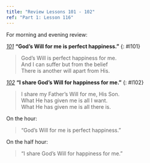 ```yaml
---
title: "Review Lessons 101 - 102"
ref: "Part 1: Lesson 116"
---
```


For morning and evening review:

[*101*](/acim/workbook/l101/?r=1) **“God’s Will for me is perfect happiness.”**
{: #l101}

> God’s Will is perfect happiness for me.<br/>
> And I can suffer but from the belief<br/>
> There is another will apart from His.

[*102*](/acim/workbook/l102/?r=1) **“I share God’s Will for happiness for me.”**
{: #l102}

> I share my Father’s Will for me, His Son.<br/>
> What He has given me is all I want.<br/>
> What He has given me is all there is.

On the hour:

> “God’s Will for me is perfect happiness.”

On the half hour:

> “I share God’s Will for happiness for me.”

